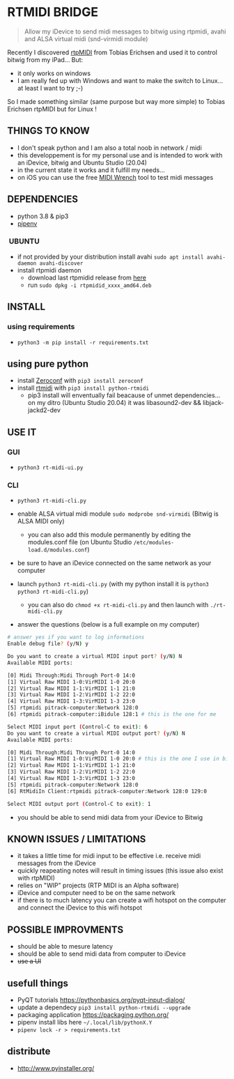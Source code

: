 # RTMIDI BRIDGE

> Allow my iDevice to send midi messages to bitwig using rtpmidi, avahi and ALSA virtual midi (snd-virmidi module)

Recently I discovered [rtpMIDI](http://www.tobias-erichsen.de/software/rtpmidi.html) from Tobias Erichsen and used it to control bitwig from my iPad... But:

- it only works on windows
- I am really fed up with Windows and want to make the switch to Linux... at least I want to try ;-)

So I made something similar (same purpose but way more simple) to Tobias Erichsen rtpMIDI but for Linux !

## THINGS TO KNOW

- I don't speak python and I am also a total noob in network / midi
- this developpement is for my personal use and is intended to work with an iDevice, bitwig and Ubuntu Studio (20.04)
- in the current state it works and it fulfill my needs...
- on iOS you can use the free [MIDI Wrench](https://apps.apple.com/us/app/midi-wrench/id589243566) tool to test midi messages

## DEPENDENCIES

- python 3.8 & pip3
- [pipenv](https://packaging.python.org/tutorials/managing-dependencies/#installing-pipenv)

###  UBUNTU

- if not provided by your distribution install avahi `sudo apt install avahi-daemon avahi-discover`
- install rtpmidi daemon
  - download last rtpmidid release from [here](https://github.com/davidmoreno/rtpmidid/releases)
  - run `sudo dpkg -i rtpmidid_xxxx_amd64.deb`

## INSTALL

### using requirements

- `python3 -m pip install -r requirements.txt`

## using pure python

- install [Zeroconf](https://pypi.org/project/zeroconf/) with `pip3 install zeroconf`
- install [rtmidi](https://github.com/SpotlightKid/python-rtmidi) with `pip3 install python-rtmidi`
  - pip3 install will enventually fail beacause of unmet dependencies... on my ditro (Ubuntu Studio 20.04) it was libasound2-dev && libjack-jackd2-dev

## USE IT

### GUI

- `python3 rt-midi-ui.py`

### CLI

- `python3 rt-midi-cli.py`

- enable ALSA virtual midi module `sudo modprobe snd-virmidi` (Bitwig is ALSA MIDI only)
  - you can also add this module permanently by editing the modules.conf file (on Ubuntu Studio `/etc/modules-load.d/modules.conf`)
- be sure to have an iDevice connected on the same network as your computer
- launch `python3 rt-midi-cli.py` (with my python install it is `python3 python3 rt-midi-cli.py`)
  - you can also do `chmod +x rt-midi-cli.py` and then launch with `./rt-midi-cli.py`
- answer the questions (below is a full example on my computer)

```bash
# answer yes if you want to log informations
Enable debug file? (y/N) y

Do you want to create a virtual MIDI input port? (y/N) N
Available MIDI ports:

[0] Midi Through:Midi Through Port-0 14:0
[1] Virtual Raw MIDI 1-0:VirMIDI 1-0 20:0
[2] Virtual Raw MIDI 1-1:VirMIDI 1-1 21:0
[3] Virtual Raw MIDI 1-2:VirMIDI 1-2 22:0
[4] Virtual Raw MIDI 1-3:VirMIDI 1-3 23:0
[5] rtpmidi pitrack-computer:Network 128:0
[6] rtpmidi pitrack-computer:iBidule 128:1 # this is the one for me

Select MIDI input port (Control-C to exit): 6
Do you want to create a virtual MIDI output port? (y/N) N
Available MIDI ports:

[0] Midi Through:Midi Through Port-0 14:0
[1] Virtual Raw MIDI 1-0:VirMIDI 1-0 20:0 # this is the one I use in bitwig
[2] Virtual Raw MIDI 1-1:VirMIDI 1-1 21:0
[3] Virtual Raw MIDI 1-2:VirMIDI 1-2 22:0
[4] Virtual Raw MIDI 1-3:VirMIDI 1-3 23:0
[5] rtpmidi pitrack-computer:Network 128:0
[6] RtMidiIn Client:rtpmidi pitrack-computer:Network 128:0 129:0

Select MIDI output port (Control-C to exit): 1

```

- you should be able to send midi data from your iDevice to Bitwig

## KNOWN ISSUES / LIMITATIONS

- it takes a little time for midi input to be effective i.e. receive midi messages from the iDevice
- quickly reapeating notes will result in timing issues (this issue also exist with rtpMIDI)
- relies on "WIP" projects (RTP MIDI is an Alpha software)
- iDevice and computer need to be on the same network
- if there is to much latency you can create a wifi hotspot on the computer and connect the iDevice to this wifi hotspot

## POSSIBLE IMPROVMENTS

- should be able to mesure latency
- should be able to send midi data from computer to iDevice
- ~~use a UI~~

## usefull things

- PyQT tutorials https://pythonbasics.org/pyqt-input-dialog/
- update a dependecy `pip3 install python-rtmidi --upgrade`
- packaging application https://packaging.python.org/
- pipenv install libs here `~/.local/lib/pythonX.Y`
- `pipenv lock -r > requirements.txt`

## distribute

- http://www.pyinstaller.org/